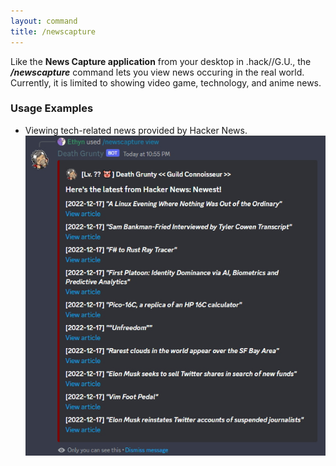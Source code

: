 ```yaml
---
layout: command
title: /newscapture
---
```


Like the **News Capture application** from your desktop in .hack//G.U., the ***/newscapture*** command lets you view news occuring in the real world. Currently, it is limited to showing video game, technology, and anime news. 

### Usage Examples

- Viewing tech-related news provided by Hacker News.
![Viewing tech-related news provided by Hacker News.](../images/examples/newscapture-1.jpg)